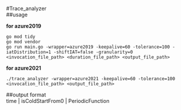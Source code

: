 #Trace_analyzer  
##usage  

**for azure2019**
```
go mod tidy  
go mod vendor  
go run main.go -wrapper=azure2019 -keepalive=60 -tolerance=100 -iatDistribution=1 -shiftIAT=false -granularity=0 <invocation_file_path> <duration_file_path> <output_file_path>  
```

**for azure2021**
```
./trace_analyzer -wrapper=azure2021 -keepalive=60 -tolerance=100 <invocation_file_path> <output_file_path>  
```

##output format  
time | isColdStartFrom0 | PeriodicFunction  